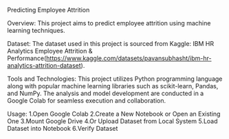 Predicting Employee Attrition

Overview:
This project aims to predict employee attrition using machine learning techniques. 

Dataset:
The dataset used in this project is sourced from Kaggle: IBM HR Analytics Employee Attrition & Performance(https://www.kaggle.com/datasets/pavansubhasht/ibm-hr-analytics-attrition-dataset). 

Tools and Technologies:
This project utilizes Python programming language along with popular machine learning libraries such as scikit-learn, Pandas, and NumPy. The analysis and model development are conducted in a  Google Colab for seamless execution and collaboration.

Usage:
1.Open Google Colab
2.Create a New Notebook or Open an Existing One
3.Mount Google Drive
4.Or Upload Dataset from Local System
5.Load Dataset into Notebook
6.Verify Dataset

